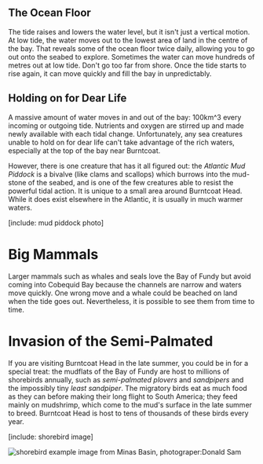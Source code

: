 The Ocean Floor
---------------

The tide raises and lowers the water level, but it isn't just a vertical motion. At low tide, the water moves out to the lowest area of land in the centre of the bay. That reveals some of the ocean floor twice daily, allowing you to go out onto the seabed to explore. Sometimes the water can move hundreds of metres out at low tide. Don't go too far from shore. Once the tide starts to rise again, it can move quickly and fill the bay in unpredictably. 

## Holding on for Dear Life

A massive amount of water moves in and out of the bay: 100km^3 every incoming or outgoing tide. Nutrients and oxygen are stirred up and made newly available with each tidal change. Unfortunately, any sea creatures unable to hold on for dear life can't take advantage of the rich waters, especially at the top of the bay near Burntcoat. 

However, there is one creature that has it all figured out: the *Atlantic Mud Piddock* is a bivalve (like clams and scallops) which burrows into the mud-stone of the seabed, and is one of the few creatures able to resist the powerful tidal action. It is unique to a small area around Burntcoat Head. While it does exist elsewhere in the Atlantic, it is usually in much warmer waters. 

[include: mud piddock photo]

# Big Mammals

Larger mammals such as whales and seals love the Bay of Fundy but avoid coming into Cobequid Bay because the channels are narrow and waters move quickly. One wrong move and a whale could be beached on land when the tide goes out. Nevertheless, it is possible to see them from time to time. 

# Invasion of the Semi-Palmated

If you are visiting Burntcoat Head in the late summer, you could be in for a special treat: the mudflats of the Bay of Fundy are host to millions of shorebirds annually, such as *semi-palmated plovers* and *sandpipers* and the impossibly tiny *least sandpiper*. The migratory birds eat as much food as they can before making their long flight to South America; they feed mainly on mudshrimp, which come to the mud's surface in the late summer to breed. Burntcoat Head is host to tens of thousands of these birds every year.

[include: shorebird image]

![shorebird example image from Minas Basin, photograper:Donald Sam](http://www.speciesatrisk.ca/fundyshorebirds/images/flockfly.jpg)
